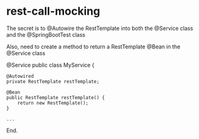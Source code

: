 # rest-call-mocking

The secret is to @Autowire the RestTemplate into both the @Service class and the @SpringBootTest class

Also, need to create a method to return a RestTemplate @Bean in the @Service class

 @Service
 public class MyService {
 
    @Autowired
 	private RestTemplate restTemplate;
 
 	@Bean
 	public RestTemplate restTemplate() {
 		return new RestTemplate();
 	}
       
    ...

End.